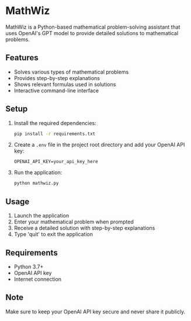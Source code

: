 # MathWiz

MathWiz is a Python-based mathematical problem-solving assistant that uses OpenAI's GPT model to provide detailed solutions to mathematical problems.

## Features

- Solves various types of mathematical problems
- Provides step-by-step explanations
- Shows relevant formulas used in solutions
- Interactive command-line interface

## Setup

1. Install the required dependencies:
   ```bash
   pip install -r requirements.txt
   ```

2. Create a `.env` file in the project root directory and add your OpenAI API key:
   ```
   OPENAI_API_KEY=your_api_key_here
   ```

3. Run the application:
   ```bash
   python mathwiz.py
   ```

## Usage

1. Launch the application
2. Enter your mathematical problem when prompted
3. Receive a detailed solution with step-by-step explanations
4. Type 'quit' to exit the application

## Requirements

- Python 3.7+
- OpenAI API key
- Internet connection

## Note

Make sure to keep your OpenAI API key secure and never share it publicly.
